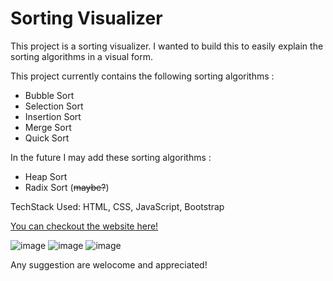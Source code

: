 # Sorting Visualizer

This project is a sorting visualizer. I wanted to build this to easily explain the
sorting algorithms in a visual form.

This project currently contains the following sorting algorithms :
- Bubble Sort
- Selection Sort
- Insertion Sort
- Merge Sort
- Quick Sort

In the future I may add these sorting algorithms :
- Heap Sort
- Radix Sort (~~maybe?~~)

TechStack Used: HTML, CSS, JavaScript, Bootstrap

[You can checkout the website here!](http://www.google.fr/](https://nishantkumargupta.github.io/sorting_visualizer/) "Sorting Visualizer Website")

![image](https://user-images.githubusercontent.com/67021346/173214973-4212b47c-1e0e-4b2e-af69-31b8400038ff.png)
![image](https://user-images.githubusercontent.com/67021346/173214992-81c30943-d7b8-4d91-9e7f-e968267dd71d.png)
![image](https://user-images.githubusercontent.com/67021346/173215020-5cdc8cba-d7b7-4b55-87d7-48d429150e99.png)

Any suggestion are welocome and appreciated!

